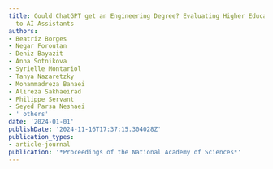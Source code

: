 ```yaml
---
title: Could ChatGPT get an Engineering Degree? Evaluating Higher Education Vulnerability
  to AI Assistants
authors:
- Beatriz Borges
- Negar Foroutan
- Deniz Bayazit
- Anna Sotnikova
- Syrielle Montariol
- Tanya Nazaretzky
- Mohammadreza Banaei
- Alireza Sakhaeirad
- Philippe Servant
- Seyed Parsa Neshaei
- ' others'
date: '2024-01-01'
publishDate: '2024-11-16T17:37:15.304028Z'
publication_types:
- article-journal
publication: '*Proceedings of the National Academy of Sciences*'
---
```

